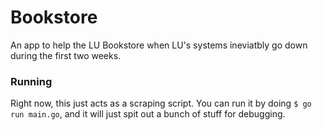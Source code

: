 # Bookstore

An app to help the LU Bookstore when LU's systems ineviatbly go down during the first two weeks.

### Running

Right now, this just acts as a scraping script. You can run it by doing `$ go run main.go`, and it will just spit out a bunch of stuff for debugging.
